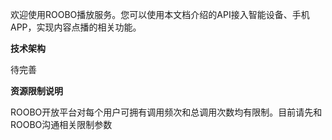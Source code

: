 欢迎使用ROOBO播放服务。您可以使用本文档介绍的API接入智能设备、手机APP，实现内容点播的相关功能。



**技术架构**

待完善





**资源限制说明**

ROOBO开放平台对每个用户可拥有调用频次和总调用次数均有限制。目前请先和ROOBO沟通相关限制参数

